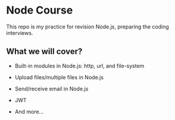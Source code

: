 # Node Course

This repo is my practice for revision Node.js, preparing the coding interviews.

## What we will cover?

- Built-in modules in Node.js: http, url, and file-system

- Upload files/multiple files in Node.js

- Send/receive email in Node.js

- JWT

- And more...

